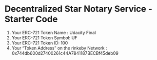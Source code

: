 # Decentralized Star Notary Service - Starter Code
1) Your ERC-721 Token Name : Udacity Final	
2) Your ERC-721 Token Symbol: UF
2) Your ERC-721 Token ID: 100
3) Your “Token Address” on the rinkeby Network : 0x744db600d27400261c44A7841187BECBf45deb09
